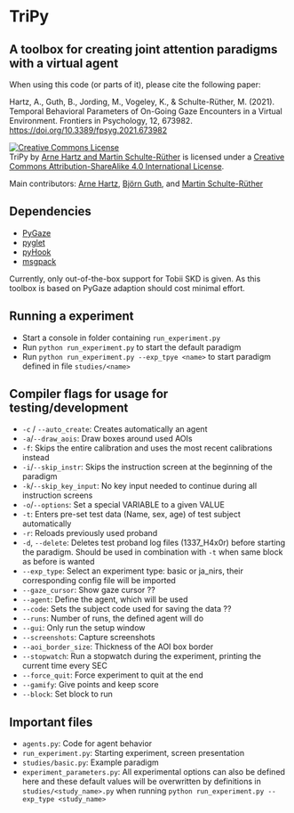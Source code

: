 # TriPy

## A toolbox for creating joint attention paradigms with a virtual agent

When using this code (or parts of it), please cite the following paper:

Hartz, A., Guth, B., Jording, M., Vogeley, K., & Schulte-Rüther, M. (2021). Temporal Behavioral Parameters of On-Going Gaze Encounters in a Virtual Environment. Frontiers in Psychology, 12, 673982. https://doi.org/10.3389/fpsyg.2021.673982

<a rel="license" href="http://creativecommons.org/licenses/by-sa/4.0/"><img alt="Creative Commons License" style="border-width:0" src="https://i.creativecommons.org/l/by-sa/4.0/88x31.png" /></a><br /><span xmlns:dct="http://purl.org/dc/terms/" href="http://purl.org/dc/dcmitype/Text" property="dct:title" rel="dct:type">TriPy</span> by <a xmlns:cc="http://creativecommons.org/ns#" href="https://github.com/arnohakk/TriPy" property="cc:attributionName" rel="cc:attributionURL">Arne Hartz and Martin Schulte-Rüther</a> is licensed under a <a rel="license" href="http://creativecommons.org/licenses/by-sa/4.0/">Creative Commons Attribution-ShareAlike 4.0 International License</a>.

Main contributors: [Arne Hartz](https://github.com/arnohakk),  [Björn Guth](https://github.com/scattenlaeufer), and [Martin Schulte-Rüther](https://github.com/msrlab)

## Dependencies

* [PyGaze](http://www.pygaze.org/)
* [pyglet](https://pypi.python.org/pypi/pyglet)
* [pyHook](https://pypi.python.org/pypi/pyHook)
* [msgpack](https://pypi.python.org/pypi/msgpack-python)

Currently, only out-of-the-box support for Tobii SKD is given. As this toolbox is based on PyGaze adaption should cost minimal effort.

## Running a experiment
- Start a console in folder containing `run_experiment.py`
- Run `python run_experiment.py` to start the default paradigm
- Run `python run_experiment.py --exp_tpye <name>` to start paradigm defined in file `studies/<name>`

## Compiler flags for usage for testing/development
- `-c` /  `--auto_create`: Creates automatically an agent
- `-a`/`--draw_aois`: Draw boxes around used AOIs
- `-f`: Skips the entire calibration and uses the most recent           calibrations instead
- `-i`/`--skip_instr`: Skips the instruction screen at the beginning of the paradigm
- `-k`/`--skip_key_input`: No key input needed to continue during all instruction screens
- `-o`/`--options`: Set a special VARIABLE to a given VALUE
- `-t`: Enters pre-set test data (Name, sex, age)  of test subject automatically
- `-r`: Reloads previously used proband
- `-d`, `--delete`: Deletes test proband log files (1337_H4x0r) before starting the paradigm. Should be used in combination with `-t` when same block as before is wanted
- `--exp_type`: Select an experiment type: basic or ja_nirs, their corresponding config file will be imported
- `--gaze_cursor`: Show gaze cursor ??
- `--agent`: Define the agent, which will be used
- `--code`: Sets the subject code used for saving the data ??
- `--runs`: Number of runs, the defined agent will do
- `--gui`: Only run the setup window
- `--screenshots`: Capture screenshots
- `--aoi_border_size`: Thickness of the AOI box border
- `--stopwatch`: Run a stopwatch during the experiment, printing the current time every SEC
- `--force_quit`: Force experiment to quit at the end
- `--gamify`: Give points and keep score
- `--block`: Set block to run

## Important files

- `agents.py`: Code for agent behavior
- `run_experiment.py`: Starting experiment, screen presentation
- `studies/basic.py`: Example paradigm
- `experiment_parameters.py`: All experimental options can also be defined here and these default values will be overwritten by definitions in `studies/<study_name>.py` when running `python run_experiment.py --exp_type <study_name>`
